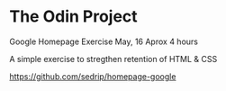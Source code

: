 
# The Odin Project
 Google Homepage Exercise
May, 16
Aprox 4 hours

A simple exercise to stregthen retention of HTML & CSS


https://github.com/sedrip/homepage-google